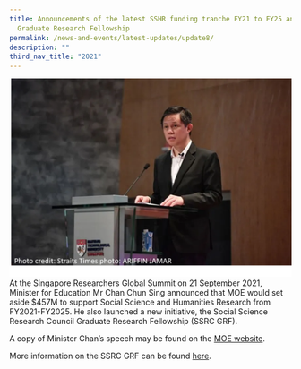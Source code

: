 ```yaml
---
title: Announcements of the latest SSHR funding tranche FY21 to FY25 and SSRC
  Graduate Research Fellowship
permalink: /news-and-events/latest-updates/update8/
description: ""
third_nav_title: "2021"
---
```




![](/images/updates8.jpg)
At the Singapore Researchers Global Summit on 21 September 2021, Minister for Education Mr Chan Chun Sing announced that MOE would set aside $457M to support Social Science and Humanities Research from FY2021-FY2025. He also launched a new initiative, the Social Science Research Council Graduate Research Fellowship (SSRC GRF).   

A copy of Minister Chan’s speech may be found on the [MOE website](https://www.moe.gov.sg/news/speeches/20210921-speech-by-minister-for-education-mr-chan-chun-sing-at-the-closing-ceremony-of-the-singaporean-researchers-global-summit-at-the-nanyang-technological-university).  

More information on the SSRC GRF can be found [here](https://staging.d2ih14cxifahz0.amplifyapp.com/initiatives/SSRC-graduate-research/overview/).